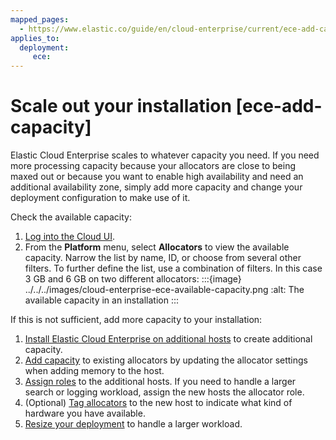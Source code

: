 ```yaml
---
mapped_pages:
  - https://www.elastic.co/guide/en/cloud-enterprise/current/ece-add-capacity.html
applies_to:
  deployment:
     ece:
---
```


# Scale out your installation [ece-add-capacity]

Elastic Cloud Enterprise scales to whatever capacity you need. If you need more processing capacity because your allocators are close to being maxed out or because you want to enable high availability and need an additional availability zone, simply add more capacity and change your deployment configuration to make use of it.

Check the available capacity:

1. [Log into the Cloud UI](../../deploy/cloud-enterprise/log-into-cloud-ui.md).
2. From the **Platform** menu, select **Allocators** to view the available capacity.
   Narrow the list by name, ID, or choose from several other filters. To further define the list, use a combination of filters.
   In this case 3 GB and 6 GB on two different allocators:
   :::{image} ../../../images/cloud-enterprise-ece-available-capacity.png
   :alt: The available capacity in an installation
   :::

If this is not sufficient, add more capacity to your installation:

1. [Install Elastic Cloud Enterprise on additional hosts](../../deploy/cloud-enterprise/install-ece-on-additional-hosts.md) to create additional capacity.
2. [Add capacity](https://www.elastic.co/docs/api/doc/cloud-enterprise/operation/operation-set-allocator-settings) to existing allocators by updating the allocator settings when adding memory to the host.
3. [Assign roles](../../deploy/cloud-enterprise/assign-roles-to-hosts.md) to the additional hosts. If you need to handle a larger search or logging workload, assign the new hosts the allocator role.
4. (Optional) [Tag allocators](../../deploy/cloud-enterprise/ece-configuring-ece-tag-allocators.md) to the new host to indicate what kind of hardware you have available.
5. [Resize your deployment](../../deploy/cloud-enterprise/resize-deployment.md) to handle a larger workload.
